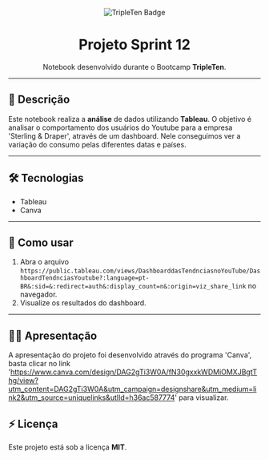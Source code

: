 <p align="center">
  <img src="https://img.shields.io/badge/Bootcamp-TripleTen-blue?style=flat-square" alt="TripleTen Badge" />
</p>

<h1 align="center">Projeto Sprint 12</h1>

<p align="center">
Notebook desenvolvido durante o Bootcamp <strong>TripleTen</strong>.
</p>

---

## 📄 Descrição
Este notebook realiza a **análise** de dados utilizando **Tableau**.
O objetivo é analisar o comportamento dos usuários do Youtube para a empresa 'Sterling & Draper', através de um dashboard. Nele conseguimos ver a variação do consumo pelas diferentes datas e países. 

---


## 🛠 Tecnologias
- Tableau
- Canva

---

## 🚀 Como usar
1. Abra o arquivo `https://public.tableau.com/views/DashboarddasTendnciasnoYouTube/DashboardTendnciasYoutube?:language=pt-BR&:sid=&:redirect=auth&:display_count=n&:origin=viz_share_link` no navegador.
2. Visualize os resultados do dashboard.

---

## 👩‍💻 Apresentação
A apresentação do projeto foi desenvolvido através do programa 'Canva', basta clicar no link 'https://www.canva.com/design/DAG2gTi3W0A/fN30gxxkWDMiOMXJBgtThg/view?utm_content=DAG2gTi3W0A&utm_campaign=designshare&utm_medium=link2&utm_source=uniquelinks&utlId=h36ac587774' para visualizar. 


## ⚡ Licença
Este projeto está sob a licença **MIT**.
